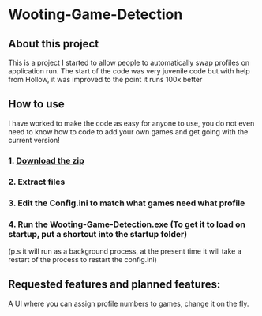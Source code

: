 # Wooting-Game-Detection

## About this project
This is a project I started to allow people to automatically swap profiles on application run. The start of the code was very juvenile code but with help from Hollow, it was improved to the point it runs 100x better

## How to use
I have worked to make the code as easy for anyone to use, you do not even need to know how to code to add your own games and get going with the current version!

### 1. [Download the zip](https://github.com/copvampire/Wooting-Game-Detection/raw/master/Wooting-Game-Detection.zip)
### 2. Extract files
### 3. Edit the Config.ini to match what games need what profile
### 4. Run the Wooting-Game-Detection.exe (To get it to load on startup, put a shortcut into the startup folder)
(p.s it will run as a background process, at the present time it will take a restart of the process to restart the config.ini)



## Requested features and planned features:
A UI where you can assign profile numbers to games, change it on the fly.
